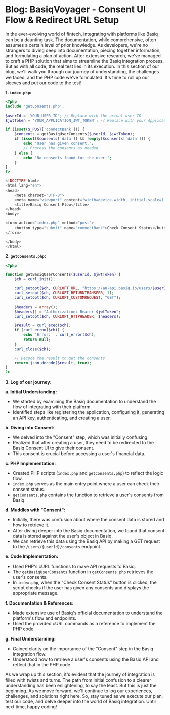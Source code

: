 # Blog: BasiqVoyager - Consent UI Flow & Redirect URL Setup


In the ever-evolving world of fintech, integrating with platforms like Basiq can be a daunting task. The documentation, while comprehensive, often assumes a certain level of prior knowledge. As developers, we're no strangers to diving deep into documentation, piecing together information, and formulating a plan of action. After extensive research, we've managed to craft a PHP solution that aims to streamline the Basiq integration process. But as with all code, the real test lies in its execution. In this section of our blog, we'll walk you through our journey of understanding, the challenges we faced, and the PHP code we've formulated. It's time to roll up our sleeves and put our code to the test!

**1. `index.php`:**
```php
<?php
include 'getConsents.php';

$userId = 'YOUR_USER_ID'; // Replace with the actual user ID
$jwtToken = 'YOUR_APPLICATION_JWT_TOKEN'; // Replace with your Application JWT token

if (isset($_POST['connectBank'])) {
    $consents = getBasiqUserConsents($userId, $jwtToken);
    if (isset($consents['data']) && !empty($consents['data'])) {
        echo "User has given consent.";
        // Process the consents as needed
    } else {
        echo "No consents found for the user.";
    }
}
?>

<!DOCTYPE html>
<html lang="en">
<head>
    <meta charset="UTF-8">
    <meta name="viewport" content="width=device-width, initial-scale=1.0">
    <title>Basiq Consent Flow</title>
</head>
<body>

<form action="index.php" method="post">
    <button type="submit" name="connectBank">Check Consent Status</button>
</form>

</body>
</html>
```

**2. `getConsents.php`:**
```php
<?php

function getBasiqUserConsents($userId, $jwtToken) {
    $ch = curl_init();

    curl_setopt($ch, CURLOPT_URL, "https://au-api.basiq.io/users/$userId/consents");
    curl_setopt($ch, CURLOPT_RETURNTRANSFER, 1);
    curl_setopt($ch, CURLOPT_CUSTOMREQUEST, "GET");

    $headers = array();
    $headers[] = "Authorization: Bearer $jwtToken";
    curl_setopt($ch, CURLOPT_HTTPHEADER, $headers);

    $result = curl_exec($ch);
    if (curl_errno($ch)) {
        echo 'Error:' . curl_error($ch);
        return null;
    }
    curl_close($ch);

    // Decode the result to get the consents
    return json_decode($result, true);
}
?>
```

**3. Log of our journey:**

**a. Initial Understanding:**
- We started by examining the Basiq documentation to understand the flow of integrating with their platform.
- Identified steps like registering the application, configuring it, generating an API key, authenticating, and creating a user.

**b. Diving into Consent:**
- We delved into the "Consent" step, which was initially confusing.
- Realized that after creating a user, they need to be redirected to the Basiq Consent UI to give their consent.
- This consent is crucial before accessing a user's financial data.

**c. PHP Implementation:**
- Created PHP scripts (`index.php` and `getConsents.php`) to reflect the logic flow.
- `index.php` serves as the main entry point where a user can check their consent status.
- `getConsents.php` contains the function to retrieve a user's consents from Basiq.

**d. Muddles with "Consent":**
- Initially, there was confusion about where the consent data is stored and how to retrieve it.
- After diving deeper into the Basiq documentation, we found that consent data is stored against the user's object in Basiq.
- We can retrieve this data using the Basiq API by making a GET request to the `/users/{userId}/consents` endpoint.

**e. Code Implementation:**
- Used PHP's cURL functions to make API requests to Basiq.
- The `getBasiqUserConsents` function in `getConsents.php` retrieves the user's consents.
- In `index.php`, when the "Check Consent Status" button is clicked, the script checks if the user has given any consents and displays the appropriate message.

**f. Documentation & References:**
- Made extensive use of Basiq's official documentation to understand the platform's flow and endpoints.
- Used the provided cURL commands as a reference to implement the PHP code.

**g. Final Understanding:**
- Gained clarity on the importance of the "Consent" step in the Basiq integration flow.
- Understood how to retrieve a user's consents using the Basiq API and reflect that in the PHP code.

As we wrap up this section, it's evident that the journey of integration is filled with twists and turns. The path from initial confusion to a clearer understanding has been enlightening, to say the least. But this is just the beginning. As we move forward, we'll continue to log our experiences, challenges, and solutions right here. So, stay tuned as we execute our plan, test our code, and delve deeper into the world of Basiq integration. Until next time, happy coding!
